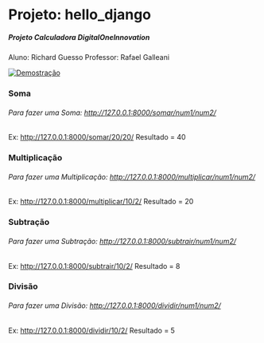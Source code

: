 # Projeto: hello_django
##### Projeto Calculadora DigitalOneInnovation

Aluno: Richard Guesso
Professor: Rafael Galleani

[![Demostração](https://rikagames.tk/defencebr/img/exemplo.png "Demostração")](https://rikagames.tk/defencebr/img/exemplo.png "Demostração")
### Soma
###### Para fazer uma Soma: http://127.0.0.1:8000/somar/num1/num2/

Ex: http://127.0.0.1:8000/somar/20/20/
Resultado = 40

### Multiplicação
###### Para fazer uma Multiplicação: http://127.0.0.1:8000/multiplicar/num1/num2/

Ex: http://127.0.0.1:8000/multiplicar/10/2/
Resultado = 20

### Subtração
###### Para fazer uma Subtração: http://127.0.0.1:8000/subtrair/num1/num2/

Ex: http://127.0.0.1:8000/subtrair/10/2/
Resultado = 8

### Divisão
###### Para fazer uma Divisão: http://127.0.0.1:8000/dividir/num1/num2/

Ex: http://127.0.0.1:8000/dividir/10/2/
Resultado = 5
